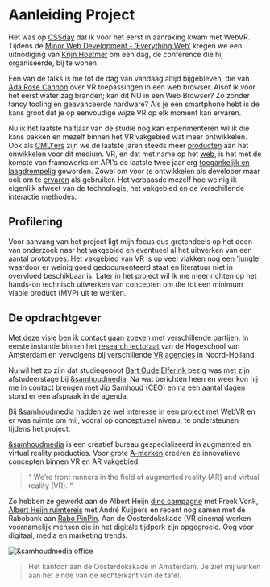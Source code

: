 # Aanleiding Project

Het was op [CSSday](https://cssday.nl/2017) dat ik voor het eerst in aanraking kwam met WebVR. Tijdens de [Minor Web Development - ‘Everything Web’](http://cmda.github.io/minor-everything-web/) kregen we een uitnodiging van [Krijn Hoetmer](https://krijnhoetmer.nl/) om een dag, de conference die hij organiseerde, bij te wonen.

Een van de talks is me tot de dag van vandaag altijd bijgebleven, die van [Ada Rose Cannon](https://ada.is/) over VR toepassingen in een web browser. Alsof ik voor het eerst water zag branden; kan dit NU in een Web Browser? Zo zonder fancy tooling en geavanceerde hardware? Als je een  smartphone hebt is de kans groot dat je op eenvoudige wijze VR op elk moment kan ervaren.

Nu ik het laatste halfjaar van de studie nog kan experimenteren wil ik die kans pakken en mezelf binnen het VR vakgebied wat meer ontwikkelen. Ook als [CMD'ers](http://www.hva.nl/faculteit/fdmci/gedeelde-content/nieuws/nieuwsberichten/2017/01/studenten-creeren-virtuele-mode-ervaring.html) zijn we de laatste jaren steeds meer [producten](https://www.cmd-amsterdam.nl/portfolio/trauma-toolkit-2/) aan het onwikkelen voor dit medium. VR, en dat met name op het [web](https://webvr.info/developers/), is het met de komste van frameworks en API's de laatste twee jaar erg [toegankelijk en laagdrempelig](https://aframe.io/blog/introducing-aframe/) geworden. Zowel om voor te ontwikkelen als developer maar ook om te [ervaren](https://webvr.info/) als gebruiker. Het verbaasde mezelf hoe weinig ik eigenlijk afweet van de technologie, het vakgebied en de verschillende interactie methodes.

## Profilering
Voor aanvang van het project ligt mijn focus dus grotendeels op het doen van onderzoek naar het vakgebied en eventueel al het uitwerken van een aantal prototypes. Het vakgebied van VR is op veel vlakken nog een ['jungle'](https://blog.mozvr.com/the-design-of-firefox-reality/) waardoor er weinig goed gedocumenteerd staat en literatuur niet in overvloed beschikbaar is. Later in het project wil ik me meer richten op het hands-on technisch uitwerken van concepten om die tot een minimum viable product (MVP) uit te werken.

## De opdrachtgever
Met deze visie ben ik contact gaan zoeken met verschillende partijen. In eerste instantie binnen het [research lectoraat](http://www.hva.nl/create-it/gedeelde-content/lectoraten/lectoraat-play-and-civic-media/lectoraat-play-and-civic-media.html) van de Hogeschool van Amsterdam en vervolgens bij verschillende [VR agencies](https://vrowl.nl/) in Noord-Holland.

Nu wil het zo zijn dat studiegenoot [Bart Oude Elferink ](http://www.goddelijkegeit.nl/)bezig was met zijn afstudeerstage bij [&samhoudmedia](https://www.samhoudmedia.com/). Na wat berichten heen en weer kon hij me in contact brengen met [Jip Samhoud](https://samhoudmedia.com/about) (CEO) en na een aantal dagen stond er een afspraak in de agenda.

Bij &samhoudmedia hadden ze wel interesse in een project met WebVR en er was ruimte om mij, vooral op conceptueel niveau, te ondersteunen tijdens het  project.

[&samhoudmedia](https://www.samhoudmedia.com/) is een creatief bureau gespecialiseerd in augmented en virtual reality producties. Voor grote [A-merken](https://www.samhoudmedia.com/cases) creëren ze innovatieve concepten binnen VR en AR vakgebied.

> “ We’re front runners in the field of augmented reality (AR) and virtual reality (VR). “

Zo hebben ze gewerkt aan de Albert Heijn [dino campagne](https://www.samhoudmedia.com/agency/terug-naar-de-dinos-met-freek-vonk) met Freek Vonk, [Albert Heijn ruimtereis](https://www.samhoudmedia.com/agency/ah-ruimtevaart) met André Kuijpers en recent nog samen met de Rabobank aan [Rabo PinPin](https://www.rabobank.com/nl/press/search/2017/20171016-pinpin-zakgeldapp.htmlj). Aan de Oosterdokskade (VR cinema) werken voornamelijk mensen die in het digitale tijdperk zijn opgegroeid. Oog voor digitaal, media en marketing trends. 

![&samhoudmedia office](https://samhoudmedia.com/storage/app/uploads/public/5ab/521/148/5ab521148b72d041395142.jpg)
> Het kantoor aan de Oosterdokskade in Amsterdam. Je ziet mij werken aan het einde van de rechterkant van de tafel.